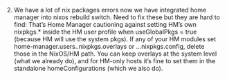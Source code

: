 2. We have a lot of nix packages errors now we have integrated home manager into nixos rebuild switch. Need to fix these but they are hard to find: <BS>That’s Home Manager cautioning against setting HM’s own nixpkgs.* inside the HM user profile when useGlobalPkgs = true (because HM will use the system pkgs). If any of your HM modules set home-manager.users.<name>.nixpkgs.overlays or ...nixpkgs.config, delete those in the NixOS/HM path. You can keep overlays at the system level (what we already do), and for HM-only hosts it’s fine to set them in the standalone homeConfigurations (which we also do).
